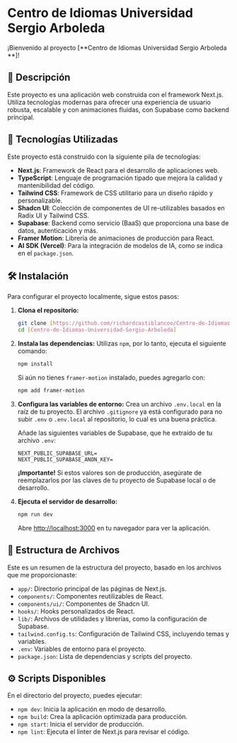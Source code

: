 # Centro de Idiomas Universidad Sergio Arboleda


¡Bienvenido al proyecto [**Centro de Idiomas Universidad Sergio Arboleda
**]!

## 📜 Descripción

Este proyecto es una aplicación web construida con el framework Next.js. Utiliza tecnologías modernas para ofrecer una experiencia de usuario robusta, escalable y con animaciones fluidas, con Supabase como backend principal.

## 🚀 Tecnologías Utilizadas

Este proyecto está construido con la siguiente pila de tecnologías:

-   **Next.js**: Framework de React para el desarrollo de aplicaciones web.
-   **TypeScript**: Lenguaje de programación tipado que mejora la calidad y mantenibilidad del código.
-   **Tailwind CSS**: Framework de CSS utilitario para un diseño rápido y personalizable.
-   **Shadcn UI**: Colección de componentes de UI re-utilizables basados en Radix UI y Tailwind CSS.
-   **Supabase**: Backend como servicio (BaaS) que proporciona una base de datos, autenticación y más.
-   **Framer Motion**: Librería de animaciones de producción para React.
-   **AI SDK (Vercel)**: Para la integración de modelos de IA, como se indica en el `package.json`.

## 🛠️ Instalación

Para configurar el proyecto localmente, sigue estos pasos:

1.  **Clona el repositorio:**
    ```bash
    git clone [https://github.com/richardcastiblancoo/Centro-de-Idiomas-Universidad-Sergio-Arboleda.git]
    cd [Centro-de-Idiomas-Universidad-Sergio-Arboleda]
    ```

2.  **Instala las dependencias:**
    Utilizas `npm`, por lo tanto, ejecuta el siguiente comando:
    ```bash
    npm install
    ```
    Si aún no tienes `framer-motion` instalado, puedes agregarlo con:
    ```bash
    npm add framer-motion
    ```

3.  **Configura las variables de entorno:**
    Crea un archivo `.env.local` en la raíz de tu proyecto. El archivo `.gitignore` ya está configurado para no subir `.env` o `.env.local` al repositorio, lo cual es una buena práctica.

    Añade las siguientes variables de Supabase, que he extraído de tu archivo `.env`:

    ```env
    NEXT_PUBLIC_SUPABASE_URL=
    NEXT_PUBLIC_SUPABASE_ANON_KEY=
    ```
    **¡Importante!** Si estos valores son de producción, asegúrate de reemplazarlos por las claves de tu proyecto de Supabase local o de desarrollo.

4.  **Ejecuta el servidor de desarrollo:**
    ```bash
    npm run dev
    ```

    Abre [http://localhost:3000](http://localhost:3000) en tu navegador para ver la aplicación.

## 📁 Estructura de Archivos

Este es un resumen de la estructura del proyecto, basado en los archivos que me proporcionaste:

-   `app/`: Directorio principal de las páginas de Next.js.
-   `components/`: Componentes reutilizables de React.
-   `components/ui/`: Componentes de Shadcn UI.
-   `hooks/`: Hooks personalizados de React.
-   `lib/`: Archivos de utilidades y librerías, como la configuración de Supabase.
-   `tailwind.config.ts`: Configuración de Tailwind CSS, incluyendo temas y variables.
-   `.env`: Variables de entorno para el proyecto.
-   `package.json`: Lista de dependencias y scripts del proyecto.

## ⚙️ Scripts Disponibles

En el directorio del proyecto, puedes ejecutar:

-   `npm dev`: Inicia la aplicación en modo de desarrollo.
-   `npm build`: Crea la aplicación optimizada para producción.
-   `npm start`: Inicia el servidor de producción.
-   `npm lint`: Ejecuta el linter de Next.js para revisar el código.
